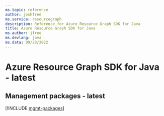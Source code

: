 ```yaml
---
ms.topic: reference
author: joshfree
ms.service: resourcegraph
description: Reference for Azure Resource Graph SDK for Java
title: Azure Resource Graph SDK for Java
ms.author: jfree
ms.devlang: java
ms.data: 09/28/2022
---
```

# Azure Resource Graph SDK for Java - latest

## Management packages - latest
[!INCLUDE [mgmt-packages](resource-graph-mgmt-index.md)]